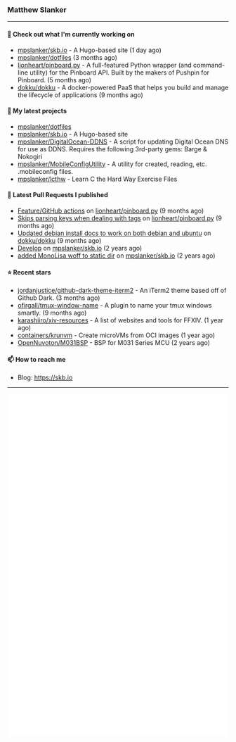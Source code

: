### Matthew Slanker
---
#### 👷 Check out what I'm currently working on

- [mpslanker/skb.io](https://github.com/mpslanker/skb.io) - A Hugo-based site (1 day ago)
- [mpslanker/dotfiles](https://github.com/mpslanker/dotfiles) (3 months ago)
- [lionheart/pinboard.py](https://github.com/lionheart/pinboard.py) - A full-featured Python wrapper (and command-line utility) for the Pinboard API. Built by the makers of Pushpin for Pinboard. (5 months ago)
- [dokku/dokku](https://github.com/dokku/dokku) - A docker-powered PaaS that helps you build and manage the lifecycle of applications (9 months ago)

#### 🌱 My latest projects

- [mpslanker/dotfiles](https://github.com/mpslanker/dotfiles)
- [mpslanker/skb.io](https://github.com/mpslanker/skb.io) - A Hugo-based site
- [mpslanker/DigitalOcean-DDNS](https://github.com/mpslanker/DigitalOcean-DDNS) - A script for updating Digital Ocean DNS for use as DDNS.  Requires the following 3rd-party gems: Barge &amp; Nokogiri
- [mpslanker/MobileConfigUtility](https://github.com/mpslanker/MobileConfigUtility) - A utility for created, reading, etc. .mobileconfig files.
- [mpslanker/lcthw](https://github.com/mpslanker/lcthw) - Learn C the Hard Way Exercise Files

#### 🔨 Latest Pull Requests I published

- [Feature/GitHub actions](https://github.com/lionheart/pinboard.py/pull/30) on [lionheart/pinboard.py](https://github.com/lionheart/pinboard.py) (9 months ago)
- [Skips parsing keys when dealing with tags](https://github.com/lionheart/pinboard.py/pull/28) on [lionheart/pinboard.py](https://github.com/lionheart/pinboard.py) (9 months ago)
- [Updated debian install docs to work on both debian and ubuntu](https://github.com/dokku/dokku/pull/5658) on [dokku/dokku](https://github.com/dokku/dokku) (9 months ago)
- [Develop](https://github.com/mpslanker/skb.io/pull/2) on [mpslanker/skb.io](https://github.com/mpslanker/skb.io) (2 years ago)
- [added MonoLisa woff to static dir](https://github.com/mpslanker/skb.io/pull/1) on [mpslanker/skb.io](https://github.com/mpslanker/skb.io) (2 years ago)

#### ⭐ Recent stars

- [jordanjustice/github-dark-theme-iterm2](https://github.com/jordanjustice/github-dark-theme-iterm2) - An iTerm2 theme based off of Github Dark. (3 months ago)
- [ofirgall/tmux-window-name](https://github.com/ofirgall/tmux-window-name) - A plugin to name your tmux windows smartly. (9 months ago)
- [karashiiro/xiv-resources](https://github.com/karashiiro/xiv-resources) - A list of websites and tools for FFXIV. (1 year ago)
- [containers/krunvm](https://github.com/containers/krunvm) - Create microVMs from OCI images (1 year ago)
- [OpenNuvoton/M031BSP](https://github.com/OpenNuvoton/M031BSP) - BSP for M031 Series MCU (2 years ago)

#### 📫 How to reach me
- Blog: https://skb.io
---
<img src="https://raw.githubusercontent.com/mpslanker/mpslanker/main/github-metrics.svg">
